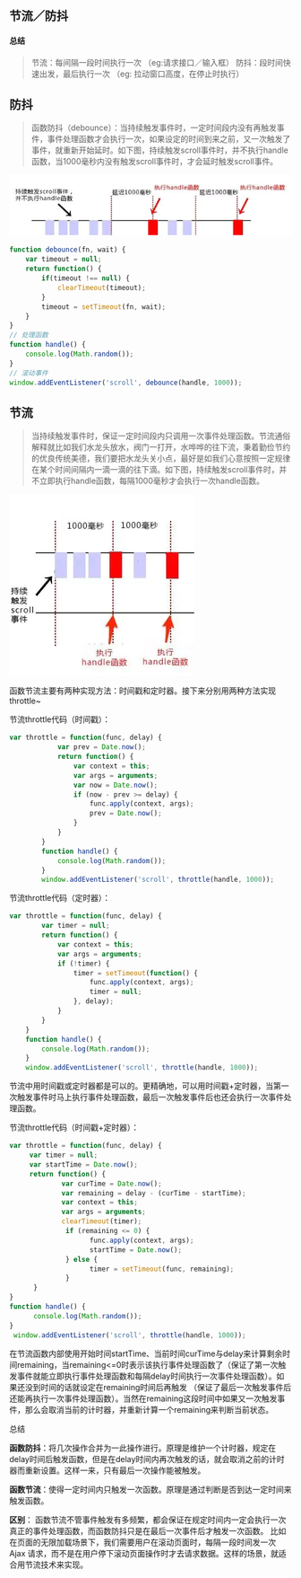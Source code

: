 ## 节流／防抖

#### 总结
> 节流：每间隔一段时间执行一次 （eg:请求接口／输入框）
> 防抖：段时间快速出发，最后执行一次 （eg: 拉动窗口高度，在停止时执行）


## 防抖
> 函数防抖（debounce）：当持续触发事件时，一定时间段内没有再触发事件，事件处理函数才会执行一次，如果设定的时间到来之前，又一次触发了事件，就重新开始延时。如下图，持续触发scroll事件时，并不执行handle函数，当1000毫秒内没有触发scroll事件时，才会延时触发scroll事件。

![alt](./防抖图.png)
```js
function debounce(fn, wait) {
    var timeout = null;
    return function() {
        if(timeout !== null) {
            clearTimeout(timeout);
        }
        timeout = setTimeout(fn, wait);
    }
}
// 处理函数
function handle() {
    console.log(Math.random()); 
}
// 滚动事件
window.addEventListener('scroll', debounce(handle, 1000));
```

## 节流
> 当持续触发事件时，保证一定时间段内只调用一次事件处理函数。节流通俗解释就比如我们水龙头放水，阀门一打开，水哗哗的往下流，秉着勤俭节约的优良传统美德，我们要把水龙头关小点，最好是如我们心意按照一定规律在某个时间间隔内一滴一滴的往下滴。如下图，持续触发scroll事件时，并不立即执行handle函数，每隔1000毫秒才会执行一次handle函数。

![alt](./节流图.png)

函数节流主要有两种实现方法：时间戳和定时器。接下来分别用两种方法实现throttle~

节流throttle代码（时间戳）：
```js
var throttle = function(func, delay) {
            var prev = Date.now();
            return function() {
                var context = this;
                var args = arguments;
                var now = Date.now();
                if (now - prev >= delay) {
                    func.apply(context, args);
                    prev = Date.now();
                }
            }
        }
        function handle() {
            console.log(Math.random());
        }
        window.addEventListener('scroll', throttle(handle, 1000));
```

节流throttle代码（定时器）：
```js
var throttle = function(func, delay) {
        var timer = null;
        return function() {
            var context = this;
            var args = arguments;
            if (!timer) {
                timer = setTimeout(function() {
                    func.apply(context, args);
                    timer = null;
                }, delay);
            }
        }
    }
    function handle() {
        console.log(Math.random());
    }
    window.addEventListener('scroll', throttle(handle, 1000));
```

节流中用时间戳或定时器都是可以的。更精确地，可以用时间戳+定时器，当第一次触发事件时马上执行事件处理函数，最后一次触发事件后也还会执行一次事件处理函数。

节流throttle代码（时间戳+定时器）：
```js
var throttle = function(func, delay) {
     var timer = null;
     var startTime = Date.now();
     return function() {
             var curTime = Date.now();
             var remaining = delay - (curTime - startTime);
             var context = this;
             var args = arguments;
             clearTimeout(timer);
              if (remaining <= 0) {
                    func.apply(context, args);
                    startTime = Date.now();
              } else {
                    timer = setTimeout(func, remaining);
              }
      }
}
function handle() {
      console.log(Math.random());
}
 window.addEventListener('scroll', throttle(handle, 1000));
```

在节流函数内部使用开始时间startTime、当前时间curTime与delay来计算剩余时间remaining，当remaining<=0时表示该执行事件处理函数了（保证了第一次触发事件就能立即执行事件处理函数和每隔delay时间执行一次事件处理函数）。如果还没到时间的话就设定在remaining时间后再触发 （保证了最后一次触发事件后还能再执行一次事件处理函数）。当然在remaining这段时间中如果又一次触发事件，那么会取消当前的计时器，并重新计算一个remaining来判断当前状态。


总结

**函数防抖**：将几次操作合并为一此操作进行。原理是维护一个计时器，规定在delay时间后触发函数，但是在delay时间内再次触发的话，就会取消之前的计时器而重新设置。这样一来，只有最后一次操作能被触发。

**函数节流**：使得一定时间内只触发一次函数。原理是通过判断是否到达一定时间来触发函数。

**区别**： 函数节流不管事件触发有多频繁，都会保证在规定时间内一定会执行一次真正的事件处理函数，而函数防抖只是在最后一次事件后才触发一次函数。 比如在页面的无限加载场景下，我们需要用户在滚动页面时，每隔一段时间发一次 Ajax 请求，而不是在用户停下滚动页面操作时才去请求数据。这样的场景，就适合用节流技术来实现。

